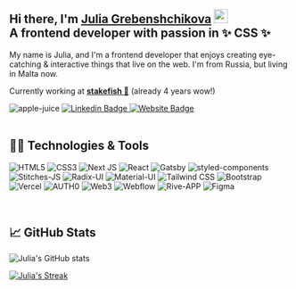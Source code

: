 
## Hi there, I'm <a href="https://daycoder.name" rel="nofollow">Julia Grebenshchikova</a> <!--<img src="https://raw.githubusercontent.com/MartinHeinz/MartinHeinz/master/wave.gif" width="30px">--> <img src="https://camo.githubusercontent.com/e8e7b06ecf583bc040eb60e44eb5b8e0ecc5421320a92929ce21522dbc34c891/68747470733a2f2f6d656469612e67697068792e636f6d2f6d656469612f6876524a434c467a6361737252346961377a2f67697068792e676966" width="25rem"><br/>A frontend developer with passion in ✨ CSS ✨ 


My name is Julia, and I'm a frontend developer that enjoys creating eye-catching & interactive things that live on the web. I'm from Russia, but living in Malta now. 

Currently working at <a href="https://stake.fish"><b>stakefish 🐠</b></a> (already 4 years wow!)

<div>
  <img src="https://komarev.com/ghpvc/?username=apple-juice&label=Profile%20views&color=0e75b6&style=flat" alt="apple-juice" />

  <!--Linkedin-->
  <a href="https://www.linkedin.com/in/jucoder/" rel="nofollow">
  <img src="https://camo.githubusercontent.com/93ca47e21e17f622a41d26d599e008e4c30b8a322186f18019bc43d54f57b0c9/68747470733a2f2f696d672e736869656c64732e696f2f62616467652f2d4c696e6b6564496e2d3065373661383f7374796c653d666c61742d737175617265266c6f676f3d4c696e6b6564696e266c6f676f436f6c6f723d7768697465" alt="Linkedin Badge" data-canonical-src="https://img.shields.io/badge/-LinkedIn-0e76a8?style=flat-square&amp;logo=Linkedin&amp;logoColor=white" style="max-width:100%;">
  </a>

<!--Portfolio-->
  <a href="https://www.daycoder.name" rel="nofollow">
  <img src="https://camo.githubusercontent.com/58303f0576559ea5bd6dad66e2a43cdab19d1902f1d4bdf693e8c0956dc1b46a/68747470733a2f2f696d672e736869656c64732e696f2f62616467652f576562736974652d3362353939383f7374796c653d666c61742d737175617265266c6f676f3d676f6f676c652d6368726f6d65266c6f676f436f6c6f723d7768697465" alt="Website Badge" data-canonical-src="https://img.shields.io/badge/Website-3b5998?style=flat-square&amp;logo=google-chrome&amp;logoColor=white" style="max-width:100%;">
  </a>
</div>
<br/>


## 👩‍💻 Technologies & Tools
![HTML5](https://img.shields.io/static/v1?style=for-the-badge&message=HTML5&color=222222&logo=HTML5&logoColor=E34F26&label=)
![CSS3](https://img.shields.io/static/v1?style=for-the-badge&message=CSS3&color=222222&logo=CSS3&logoColor=1572B6&label=)
![Next JS](https://img.shields.io/badge/Next-222222?style=for-the-badge&logo=next.js&logoColor=white)
![React](https://img.shields.io/static/v1?style=for-the-badge&message=React&color=222222&logo=React&logoColor=61DAFB&label=)
![Gatsby](https://img.shields.io/static/v1?style=for-the-badge&message=Gatsby&color=222222&logo=Gatsby&logoColor=663399&label=)
![styled-components](https://img.shields.io/static/v1?style=for-the-badge&message=styled-components&color=222222&logo=styled-components&logoColor=FFFFFF&label=)
![Stitches-JS](https://img.shields.io/static/v1?style=for-the-badge&message=stitches.js&color=222222&logo=stitches.js&logoColor=FFFFFF&label=)
![Radix-UI](https://img.shields.io/static/v1?style=for-the-badge&message=Radix-UI&color=222222&logo=Radix-UI&logoColor=663399&label=)
![Material-UI](https://img.shields.io/static/v1?style=for-the-badge&message=Material-UI&color=222222&logo=Material-UI&logoColor=0081CB&label=)
![Tailwind CSS](https://img.shields.io/static/v1?style=for-the-badge&message=Tailwind+CSS&color=222222&logo=Tailwind+CSS&logoColor=06B6D4&label=)
![Bootstrap](https://img.shields.io/badge/Bootstrap-222222?style=for-the-badge&logo=bootstrap&logoColor=563d7c)
![Vercel](https://img.shields.io/badge/Vercel-222222?style=for-the-badge&logo=vercel&logoColor=white)
![AUTH0](https://img.shields.io/static/v1?style=for-the-badge&message=Auth0&color=222222&logo=Material-UI&logoColor=0081CB&label=)
![Web3](https://img.shields.io/badge/web3-222222?style=for-the-badge&logo=web3&logoColor=563d7c)
![Webflow](https://img.shields.io/badge/webflow-222222?style=for-the-badge&logo=webflow&logoColor=4353ff)
![Rive-APP](https://img.shields.io/static/v1?style=for-the-badge&message=rive.app&color=222222&logo=rive-app&logoColor=FFFFFF&label=)
![Figma](https://img.shields.io/static/v1?style=for-the-badge&message=figma&color=222222&logo=figma&logoColor=FFFFFF&label=)


<br/>

<!-- A+-->

## &#x1f4c8; GitHub Stats

![Julia's GitHub stats](https://jolibois-readme-stats.vercel.app/api?username=apple-juice&show_icons=true&theme=bear&include_all_commits=true&count_private=true)

<!-- streak-->
[![Julia's Streak](http://github-readme-streak-stats.herokuapp.com?user=apple-juice&theme=bear&hide_border=true)](https://github.com/apple-juice)



<!--
**apple-juice/apple-juice** is a ✨ _special_ ✨ repository because its `README.md` (this file) appears on your GitHub profile.

Here are some ideas to get you started:

- 🔭 I’m currently working on ...
- 🌱 I’m currently learning ...
- 👯 I’m looking to collaborate on ...
- 🤔 I’m looking for help with ...
- 💬 Ask me about ...
- 📫 How to reach me: ...
- 😄 Pronouns: ...
- ⚡ Fun fact: ...
--> 
